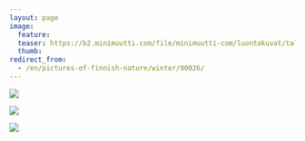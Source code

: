 ```yaml
---
layout: page
image:
  feature:
  teaser: https://b2.minimuutti.com/file/minimuutti-com/luontokuvat/talvi/2/DS42656-245px.jpg
  thumb:
redirect_from:
  - /en/pictures-of-finnish-nature/winter/00026/
---
```


![](https://b2.minimuutti.com/file/minimuutti-com/luontokuvat/talvi/2/DS42651-800px.jpg)

![](https://b2.minimuutti.com/file/minimuutti-com/luontokuvat/talvi/2/DS42653-800px.jpg)

![](https://b2.minimuutti.com/file/minimuutti-com/luontokuvat/talvi/2/DS42656-800px.jpg)
